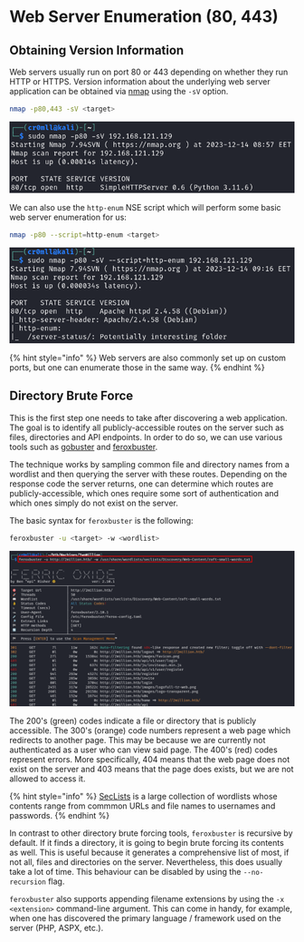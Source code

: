 # Web Server Enumeration (80, 443)

## Obtaining Version Information

Web servers usually run on port 80 or 443 depending on whether they run HTTP or HTTPS. Version information about the underlying web server application can be obtained via [nmap](<Port Scanning/index.md>) using the `-sV` option.

```bash
nmap -p80,443 -sV <target>
```

![](<Resources/Images/Web/Nmap Version Information.png>)

We can also use the `http-enum` NSE script which will perform some basic web server enumeration for us:

```bash
nmap -p80 --script=http-enum <target>
```

![](<Resources/Images/Web/http-enum Script.png>)

{% hint style="info" %}
Web servers are also commonly set up on custom ports, but one can enumerate those in the same way.
{% endhint %}

## Directory Brute Force

This is the first step one needs to take after discovering a web application. The goal is to identify all publicly-accessible routes on the server such as files, directories and API endpoints. In order to do so, we can use various tools such as [gobuster](https://github.com/OJ/gobuster) and [feroxbuster](https://github.com/epi052/feroxbuster).

The technique works by sampling common file and directory names from a wordlist and then querying the server with these routes. Depending on the response code the server returns, one can determine which routes are publicly-accessible, which ones require some sort of authentication and which ones simply do not exist on the server.

The basic syntax for `feroxbuster` is the following:

```bash
feroxbuster -u <target> -w <wordlist>
```

![](<Resources/Images/Web/Basic Directory Brute Force.png>)

The 200's (green) codes indicate a file or directory that is publicly accessible. The 300's (orange) code numbers represent a web page which redirects to another page. This may be because we are currently not authenticated as a user who can view said page. The 400's (red) codes represent errors. More specifically, 404 means that the web page does not exist on the server and 403 means that the page does exists, but we are not allowed to access it.

{% hint style="info" %}
[SecLists](https://github.com/danielmiessler/SecLists) is a large collection of wordlists whose contents range from commmon URLs and file names to usernames and passwords.
{% endhint %}

In contrast to other directory brute forcing tools, `feroxbuster` is recursive by default. If it finds a directory, it is going to begin brute forcing its contents as well. This is useful because it generates a comprehensive list of most, if not all, files and directories on the server. Nevertheless, this does usually take a lot of time. This behaviour can be disabled by using the `--no-recursion` flag.

`feroxbuster` also supports appending filename extensions by using the `-x <extension>` command-line argument. This can come in handy, for example, when one has discovered the primary language / framework used on the server (PHP, ASPX, etc.).
